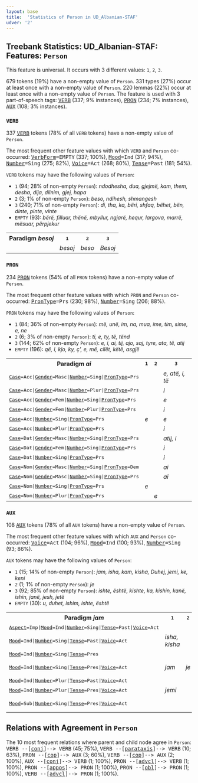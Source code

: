 ```yaml
---
layout: base
title:  'Statistics of Person in UD_Albanian-STAF'
udver: '2'
---
```


## Treebank Statistics: UD_Albanian-STAF: Features: `Person`

This feature is universal.
It occurs with 3 different values: `1`, `2`, `3`.

679 tokens (19%) have a non-empty value of `Person`.
331 types (27%) occur at least once with a non-empty value of `Person`.
220 lemmas (22%) occur at least once with a non-empty value of `Person`.
The feature is used with 3 part-of-speech tags: <tt><a href="sq_staf-pos-VERB.html">VERB</a></tt> (337; 9% instances), <tt><a href="sq_staf-pos-PRON.html">PRON</a></tt> (234; 7% instances), <tt><a href="sq_staf-pos-AUX.html">AUX</a></tt> (108; 3% instances).

### `VERB`

337 <tt><a href="sq_staf-pos-VERB.html">VERB</a></tt> tokens (78% of all `VERB` tokens) have a non-empty value of `Person`.

The most frequent other feature values with which `VERB` and `Person` co-occurred: <tt><a href="sq_staf-feat-VerbForm.html">VerbForm</a></tt><tt>=EMPTY</tt> (337; 100%), <tt><a href="sq_staf-feat-Mood.html">Mood</a></tt><tt>=Ind</tt> (317; 94%), <tt><a href="sq_staf-feat-Number.html">Number</a></tt><tt>=Sing</tt> (275; 82%), <tt><a href="sq_staf-feat-Voice.html">Voice</a></tt><tt>=Act</tt> (268; 80%), <tt><a href="sq_staf-feat-Tense.html">Tense</a></tt><tt>=Past</tt> (181; 54%).

`VERB` tokens may have the following values of `Person`:

* `1` (94; 28% of non-empty `Person`): <em>ndodhesha, dua, gjejmë, kam, them, desha, dija, dilnim, gjej, hapa</em>
* `2` (3; 1% of non-empty `Person`): <em>beso, ndihesh, shmangesh</em>
* `3` (240; 71% of non-empty `Person`): <em>di, tha, ka, bëri, shfaq, bëhet, bën, dinte, pinte, vinte</em>
* `EMPTY` (93): <em>bërë, filluar, thënë, mbyllur, ngjarë, hequr, largova, marrë, mësuar, përpjekur</em>

<table>
  <tr><th>Paradigm <i>besoj</i></th><th><tt>1</tt></th><th><tt>2</tt></th><th><tt>3</tt></th></tr>
  <tr><td><tt></tt></td><td><em>besoj</em></td><td><em>beso</em></td><td><em>Besoj</em></td></tr>
</table>

### `PRON`

234 <tt><a href="sq_staf-pos-PRON.html">PRON</a></tt> tokens (54% of all `PRON` tokens) have a non-empty value of `Person`.

The most frequent other feature values with which `PRON` and `Person` co-occurred: <tt><a href="sq_staf-feat-PronType.html">PronType</a></tt><tt>=Prs</tt> (230; 98%), <tt><a href="sq_staf-feat-Number.html">Number</a></tt><tt>=Sing</tt> (206; 88%).

`PRON` tokens may have the following values of `Person`:

* `1` (84; 36% of non-empty `Person`): <em>më, unë, im, na, mua, ime, tim, sime, e, ne</em>
* `2` (6; 3% of non-empty `Person`): <em>ti, e, ty, të, tënd</em>
* `3` (144; 62% of non-empty `Person`): <em>e, i, ai, tij, ajo, saj, tyre, ata, të, atij</em>
* `EMPTY` (196): <em>që, i, kjo, ky, ç', e, më, cilët, këtë, asgjë</em>

<table>
  <tr><th>Paradigm <i>ai</i></th><th><tt>1</tt></th><th><tt>2</tt></th><th><tt>3</tt></th></tr>
  <tr><td><tt><tt><a href="sq_staf-feat-Case.html">Case</a></tt><tt>=Acc</tt>|<tt><a href="sq_staf-feat-Gender.html">Gender</a></tt><tt>=Masc</tt>|<tt><a href="sq_staf-feat-Number.html">Number</a></tt><tt>=Sing</tt>|<tt><a href="sq_staf-feat-PronType.html">PronType</a></tt><tt>=Prs</tt></tt></td><td></td><td></td><td><em>e, atë, i, të</em></td></tr>
  <tr><td><tt><tt><a href="sq_staf-feat-Case.html">Case</a></tt><tt>=Acc</tt>|<tt><a href="sq_staf-feat-Gender.html">Gender</a></tt><tt>=Masc</tt>|<tt><a href="sq_staf-feat-Number.html">Number</a></tt><tt>=Plur</tt>|<tt><a href="sq_staf-feat-PronType.html">PronType</a></tt><tt>=Prs</tt></tt></td><td></td><td></td><td><em>i</em></td></tr>
  <tr><td><tt><tt><a href="sq_staf-feat-Case.html">Case</a></tt><tt>=Acc</tt>|<tt><a href="sq_staf-feat-Gender.html">Gender</a></tt><tt>=Fem</tt>|<tt><a href="sq_staf-feat-Number.html">Number</a></tt><tt>=Sing</tt>|<tt><a href="sq_staf-feat-PronType.html">PronType</a></tt><tt>=Prs</tt></tt></td><td></td><td></td><td><em>e</em></td></tr>
  <tr><td><tt><tt><a href="sq_staf-feat-Case.html">Case</a></tt><tt>=Acc</tt>|<tt><a href="sq_staf-feat-Gender.html">Gender</a></tt><tt>=Fem</tt>|<tt><a href="sq_staf-feat-Number.html">Number</a></tt><tt>=Plur</tt>|<tt><a href="sq_staf-feat-PronType.html">PronType</a></tt><tt>=Prs</tt></tt></td><td></td><td></td><td><em>i</em></td></tr>
  <tr><td><tt><tt><a href="sq_staf-feat-Case.html">Case</a></tt><tt>=Acc</tt>|<tt><a href="sq_staf-feat-Number.html">Number</a></tt><tt>=Sing</tt>|<tt><a href="sq_staf-feat-PronType.html">PronType</a></tt><tt>=Prs</tt></tt></td><td><em>e</em></td><td></td><td><em>e</em></td></tr>
  <tr><td><tt><tt><a href="sq_staf-feat-Case.html">Case</a></tt><tt>=Acc</tt>|<tt><a href="sq_staf-feat-Number.html">Number</a></tt><tt>=Plur</tt>|<tt><a href="sq_staf-feat-PronType.html">PronType</a></tt><tt>=Prs</tt></tt></td><td></td><td></td><td><em>i</em></td></tr>
  <tr><td><tt><tt><a href="sq_staf-feat-Case.html">Case</a></tt><tt>=Dat</tt>|<tt><a href="sq_staf-feat-Gender.html">Gender</a></tt><tt>=Masc</tt>|<tt><a href="sq_staf-feat-Number.html">Number</a></tt><tt>=Sing</tt>|<tt><a href="sq_staf-feat-PronType.html">PronType</a></tt><tt>=Prs</tt></tt></td><td></td><td></td><td><em>atij, i</em></td></tr>
  <tr><td><tt><tt><a href="sq_staf-feat-Case.html">Case</a></tt><tt>=Dat</tt>|<tt><a href="sq_staf-feat-Gender.html">Gender</a></tt><tt>=Fem</tt>|<tt><a href="sq_staf-feat-Number.html">Number</a></tt><tt>=Sing</tt>|<tt><a href="sq_staf-feat-PronType.html">PronType</a></tt><tt>=Prs</tt></tt></td><td></td><td></td><td><em>i</em></td></tr>
  <tr><td><tt><tt><a href="sq_staf-feat-Case.html">Case</a></tt><tt>=Dat</tt>|<tt><a href="sq_staf-feat-Number.html">Number</a></tt><tt>=Sing</tt>|<tt><a href="sq_staf-feat-PronType.html">PronType</a></tt><tt>=Prs</tt></tt></td><td></td><td></td><td><em>i</em></td></tr>
  <tr><td><tt><tt><a href="sq_staf-feat-Case.html">Case</a></tt><tt>=Nom</tt>|<tt><a href="sq_staf-feat-Gender.html">Gender</a></tt><tt>=Masc</tt>|<tt><a href="sq_staf-feat-Number.html">Number</a></tt><tt>=Sing</tt>|<tt><a href="sq_staf-feat-PronType.html">PronType</a></tt><tt>=Dem</tt></tt></td><td></td><td></td><td><em>ai</em></td></tr>
  <tr><td><tt><tt><a href="sq_staf-feat-Case.html">Case</a></tt><tt>=Nom</tt>|<tt><a href="sq_staf-feat-Gender.html">Gender</a></tt><tt>=Masc</tt>|<tt><a href="sq_staf-feat-Number.html">Number</a></tt><tt>=Sing</tt>|<tt><a href="sq_staf-feat-PronType.html">PronType</a></tt><tt>=Prs</tt></tt></td><td></td><td></td><td><em>ai</em></td></tr>
  <tr><td><tt><tt><a href="sq_staf-feat-Case.html">Case</a></tt><tt>=Nom</tt>|<tt><a href="sq_staf-feat-Number.html">Number</a></tt><tt>=Sing</tt>|<tt><a href="sq_staf-feat-PronType.html">PronType</a></tt><tt>=Prs</tt></tt></td><td><em>e</em></td><td></td><td></td></tr>
  <tr><td><tt><tt><a href="sq_staf-feat-Case.html">Case</a></tt><tt>=Nom</tt>|<tt><a href="sq_staf-feat-Number.html">Number</a></tt><tt>=Plur</tt>|<tt><a href="sq_staf-feat-PronType.html">PronType</a></tt><tt>=Prs</tt></tt></td><td></td><td><em>e</em></td><td></td></tr>
</table>

### `AUX`

108 <tt><a href="sq_staf-pos-AUX.html">AUX</a></tt> tokens (78% of all `AUX` tokens) have a non-empty value of `Person`.

The most frequent other feature values with which `AUX` and `Person` co-occurred: <tt><a href="sq_staf-feat-Voice.html">Voice</a></tt><tt>=Act</tt> (104; 96%), <tt><a href="sq_staf-feat-Mood.html">Mood</a></tt><tt>=Ind</tt> (100; 93%), <tt><a href="sq_staf-feat-Number.html">Number</a></tt><tt>=Sing</tt> (93; 86%).

`AUX` tokens may have the following values of `Person`:

* `1` (15; 14% of non-empty `Person`): <em>jam, isha, kam, kisha, Duhej, jemi, ke, keni</em>
* `2` (1; 1% of non-empty `Person`): <em>je</em>
* `3` (92; 85% of non-empty `Person`): <em>ishte, është, kishte, ka, kishin, kanë, ishin, janë, jesh, jetë</em>
* `EMPTY` (30): <em>u, duhet, ishim, ishte, është</em>

<table>
  <tr><th>Paradigm <i>jam</i></th><th><tt>1</tt></th><th><tt>2</tt></th><th><tt>3</tt></th></tr>
  <tr><td><tt><tt><a href="sq_staf-feat-Aspect.html">Aspect</a></tt><tt>=Imp</tt>|<tt><a href="sq_staf-feat-Mood.html">Mood</a></tt><tt>=Ind</tt>|<tt><a href="sq_staf-feat-Number.html">Number</a></tt><tt>=Sing</tt>|<tt><a href="sq_staf-feat-Tense.html">Tense</a></tt><tt>=Past</tt>|<tt><a href="sq_staf-feat-Voice.html">Voice</a></tt><tt>=Act</tt></tt></td><td></td><td></td><td><em>ishte</em></td></tr>
  <tr><td><tt><tt><a href="sq_staf-feat-Mood.html">Mood</a></tt><tt>=Ind</tt>|<tt><a href="sq_staf-feat-Number.html">Number</a></tt><tt>=Sing</tt>|<tt><a href="sq_staf-feat-Tense.html">Tense</a></tt><tt>=Past</tt>|<tt><a href="sq_staf-feat-Voice.html">Voice</a></tt><tt>=Act</tt></tt></td><td><em>isha, kisha</em></td><td></td><td><em>ishte</em></td></tr>
  <tr><td><tt><tt><a href="sq_staf-feat-Mood.html">Mood</a></tt><tt>=Ind</tt>|<tt><a href="sq_staf-feat-Number.html">Number</a></tt><tt>=Sing</tt>|<tt><a href="sq_staf-feat-Tense.html">Tense</a></tt><tt>=Pres</tt></tt></td><td></td><td></td><td><em>Ishte</em></td></tr>
  <tr><td><tt><tt><a href="sq_staf-feat-Mood.html">Mood</a></tt><tt>=Ind</tt>|<tt><a href="sq_staf-feat-Number.html">Number</a></tt><tt>=Sing</tt>|<tt><a href="sq_staf-feat-Tense.html">Tense</a></tt><tt>=Pres</tt>|<tt><a href="sq_staf-feat-Voice.html">Voice</a></tt><tt>=Act</tt></tt></td><td><em>jam</em></td><td><em>je</em></td><td><em>është, qe</em></td></tr>
  <tr><td><tt><tt><a href="sq_staf-feat-Mood.html">Mood</a></tt><tt>=Ind</tt>|<tt><a href="sq_staf-feat-Number.html">Number</a></tt><tt>=Plur</tt>|<tt><a href="sq_staf-feat-Tense.html">Tense</a></tt><tt>=Past</tt>|<tt><a href="sq_staf-feat-Voice.html">Voice</a></tt><tt>=Act</tt></tt></td><td></td><td></td><td><em>ishin</em></td></tr>
  <tr><td><tt><tt><a href="sq_staf-feat-Mood.html">Mood</a></tt><tt>=Ind</tt>|<tt><a href="sq_staf-feat-Number.html">Number</a></tt><tt>=Plur</tt>|<tt><a href="sq_staf-feat-Tense.html">Tense</a></tt><tt>=Pres</tt>|<tt><a href="sq_staf-feat-Voice.html">Voice</a></tt><tt>=Act</tt></tt></td><td><em>jemi</em></td><td></td><td><em>janë</em></td></tr>
  <tr><td><tt><tt><a href="sq_staf-feat-Mood.html">Mood</a></tt><tt>=Sub</tt>|<tt><a href="sq_staf-feat-Number.html">Number</a></tt><tt>=Sing</tt>|<tt><a href="sq_staf-feat-Tense.html">Tense</a></tt><tt>=Pres</tt>|<tt><a href="sq_staf-feat-Voice.html">Voice</a></tt><tt>=Act</tt></tt></td><td></td><td></td><td><em>jesh, jetë</em></td></tr>
</table>

## Relations with Agreement in `Person`

The 10 most frequent relations where parent and child node agree in `Person`:
<tt>VERB --[<tt><a href="sq_staf-dep-conj.html">conj</a></tt>]--> VERB</tt> (45; 75%),
<tt>VERB --[<tt><a href="sq_staf-dep-parataxis.html">parataxis</a></tt>]--> VERB</tt> (10; 63%),
<tt>PRON --[<tt><a href="sq_staf-dep-cop.html">cop</a></tt>]--> AUX</tt> (3; 60%),
<tt>VERB --[<tt><a href="sq_staf-dep-cop.html">cop</a></tt>]--> AUX</tt> (2; 100%),
<tt>AUX --[<tt><a href="sq_staf-dep-conj.html">conj</a></tt>]--> VERB</tt> (1; 100%),
<tt>PRON --[<tt><a href="sq_staf-dep-advcl.html">advcl</a></tt>]--> VERB</tt> (1; 100%),
<tt>PRON --[<tt><a href="sq_staf-dep-appos.html">appos</a></tt>]--> PRON</tt> (1; 100%),
<tt>PRON --[<tt><a href="sq_staf-dep-obl.html">obl</a></tt>]--> PRON</tt> (1; 100%),
<tt>VERB --[<tt><a href="sq_staf-dep-advcl.html">advcl</a></tt>]--> PRON</tt> (1; 100%).


